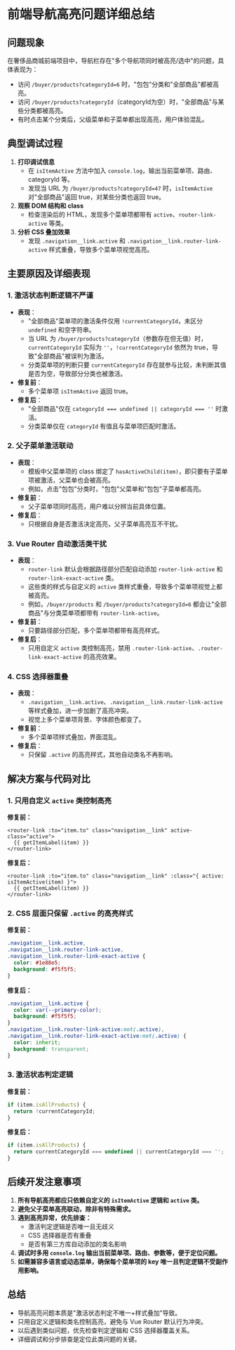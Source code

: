 # 前端导航高亮问题详细总结

## 问题现象

在奢侈品商城前端项目中，导航栏存在"多个导航项同时被高亮/选中"的问题，具体表现为：
- 访问 `/buyer/products?categoryId=6` 时，"包包"分类和"全部商品"都被高亮。
- 访问 `/buyer/products?categoryId`（categoryId为空）时，"全部商品"与某些分类都被高亮。
- 有时点击某个分类后，父级菜单和子菜单都出现高亮，用户体验混乱。

## 典型调试过程

1. **打印调试信息**
   - 在 `isItemActive` 方法中加入 `console.log`，输出当前菜单项、路由、categoryId 等。
   - 发现当 URL 为 `/buyer/products?categoryId=47` 时，`isItemActive` 对"全部商品"返回 true，对某些分类也返回 true。
2. **观察 DOM 结构和 class**
   - 检查渲染后的 HTML，发现多个菜单项都带有 `active`、`router-link-active` 等类。
3. **分析 CSS 叠加效果**
   - 发现 `.navigation__link.active` 和 `.navigation__link.router-link-active` 样式重叠，导致多个菜单项视觉高亮。

## 主要原因及详细表现

### 1. 激活状态判断逻辑不严谨
- **表现**：
  - "全部商品"菜单项的激活条件仅用 `!currentCategoryId`，未区分 `undefined` 和空字符串。
  - 当 URL 为 `/buyer/products?categoryId`（参数存在但无值）时，`currentCategoryId` 实际为 `''`，`!currentCategoryId` 依然为 true，导致"全部商品"被误判为激活。
  - 分类菜单项的判断只要 `currentCategoryId` 存在就参与比较，未判断其值是否为空，导致部分分类也被激活。
- **修复前**：
  - 多个菜单项 `isItemActive` 返回 true。
- **修复后**：
  - "全部商品"仅在 `categoryId === undefined || categoryId === ''` 时激活。
  - 分类菜单仅在 `categoryId` 有值且与菜单项匹配时激活。

### 2. 父子菜单激活联动
- **表现**：
  - 模板中父菜单项的 class 绑定了 `hasActiveChild(item)`，即只要有子菜单项被激活，父菜单也会被高亮。
  - 例如，点击"包包"分类时，"包包"父菜单和"包包"子菜单都高亮。
- **修复前**：
  - 父子菜单项同时高亮，用户难以分辨当前具体位置。
- **修复后**：
  - 只根据自身是否激活决定高亮，父子菜单高亮互不干扰。

### 3. Vue Router 自动激活类干扰
- **表现**：
  - `router-link` 默认会根据路径部分匹配自动添加 `router-link-active` 和 `router-link-exact-active` 类。
  - 这些类的样式与自定义的 `active` 类样式重叠，导致多个菜单项视觉上都被高亮。
  - 例如，`/buyer/products` 和 `/buyer/products?categoryId=6` 都会让"全部商品"与分类菜单项都带有 `router-link-active`。
- **修复前**：
  - 只要路径部分匹配，多个菜单项都带有高亮样式。
- **修复后**：
  - 只用自定义 `active` 类控制高亮，禁用 `.router-link-active`、`.router-link-exact-active` 的高亮效果。

### 4. CSS 选择器重叠
- **表现**：
  - `.navigation__link.active`、`.navigation__link.router-link-active` 等样式叠加，进一步加剧了高亮冲突。
  - 视觉上多个菜单项背景、字体颜色都变了。
- **修复前**：
  - 多个菜单项样式叠加，界面混乱。
- **修复后**：
  - 只保留 `.active` 的高亮样式，其他自动类名不再影响。

## 解决方案与代码对比

### 1. 只用自定义 `active` 类控制高亮

**修复前：**
```vue
<router-link :to="item.to" class="navigation__link" active-class="active">
  {{ getItemLabel(item) }}
</router-link>
```

**修复后：**
```vue
<router-link :to="item.to" class="navigation__link" :class="{ active: isItemActive(item) }">
  {{ getItemLabel(item) }}
</router-link>
```

### 2. CSS 层面只保留 `.active` 的高亮样式

**修复前：**
```css
.navigation__link.active,
.navigation__link.router-link-active,
.navigation__link.router-link-exact-active {
  color: #1e88e5;
  background: #f5f5f5;
}
```

**修复后：**
```css
.navigation__link.active {
  color: var(--primary-color);
  background: #f5f5f5;
}
.navigation__link.router-link-active:not(.active),
.navigation__link.router-link-exact-active:not(.active) {
  color: inherit;
  background: transparent;
}
```

### 3. 激活状态判定逻辑

**修复前：**
```js
if (item.isAllProducts) {
  return !currentCategoryId;
}
```

**修复后：**
```js
if (item.isAllProducts) {
  return currentCategoryId === undefined || currentCategoryId === '';
}
```

## 后续开发注意事项

1. **所有导航高亮都应只依赖自定义的 `isItemActive` 逻辑和 `active` 类。**
2. **避免父子菜单高亮联动，除非有特殊需求。**
3. **遇到高亮异常，优先排查：**
   - 激活判定逻辑是否唯一且无歧义
   - CSS 选择器是否有重叠
   - 是否有第三方库自动添加的类名影响
4. **调试时多用 `console.log` 输出当前菜单项、路由、参数等，便于定位问题。**
5. **如需兼容多语言或动态菜单，确保每个菜单项的 key 唯一且判定逻辑不受副作用影响。**

## 总结

- 导航高亮问题本质是"激活状态判定不唯一+样式叠加"导致。
- 只用自定义逻辑和类名控制高亮，避免与 Vue Router 默认行为冲突。
- 以后遇到类似问题，优先检查判定逻辑和 CSS 选择器覆盖关系。
- 详细调试和分步排查是定位此类问题的关键。 